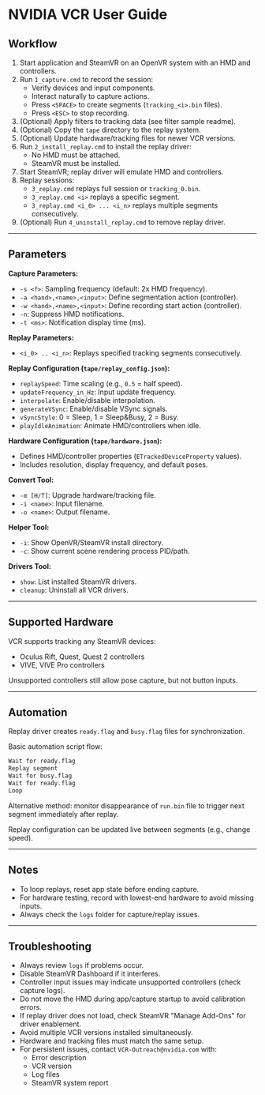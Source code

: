 # NVIDIA VCR User Guide

## Workflow

1. Start application and SteamVR on an OpenVR system with an HMD and controllers.
2. Run `1_capture.cmd` to record the session:
    - Verify devices and input components.
    - Interact naturally to capture actions.
    - Press `<SPACE>` to create segments (`tracking_<i>.bin` files).
    - Press `<ESC>` to stop recording.
3. (Optional) Apply filters to tracking data (see filter sample readme).
4. (Optional) Copy the `tape` directory to the replay system.
5. (Optional) Update hardware/tracking files for newer VCR versions.
6. Run `2_install_replay.cmd` to install the replay driver:
    - No HMD must be attached.
    - SteamVR must be installed.
7. Start SteamVR; replay driver will emulate HMD and controllers.
8. Replay sessions:
    - `3_replay.cmd` replays full session or `tracking_0.bin`.
    - `3_replay.cmd <i>` replays a specific segment.
    - `3_replay.cmd <i_0> ... <i_n>` replays multiple segments consecutively.
9. (Optional) Run `4_uninstall_replay.cmd` to remove replay driver.

---

## Parameters

**Capture Parameters:**

- `-s <f>`: Sampling frequency (default: 2x HMD frequency).
- `-a <hand>,<name>,<input>`: Define segmentation action (controller).
- `-w <hand>,<name>,<input>`: Define recording start action (controller).
- `-n`: Suppress HMD notifications.
- `-t <ms>`: Notification display time (ms).

**Replay Parameters:**

- `<i_0> .. <i_n>`: Replays specified tracking segments consecutively.

**Replay Configuration (`tape/replay_config.json`):**

- `replaySpeed`: Time scaling (e.g., `0.5` = half speed).
- `updateFrequency_in_Hz`: Input update frequency.
- `interpolate`: Enable/disable interpolation.
- `generateVSync`: Enable/disable VSync signals.
- `vSyncStyle`: 0 = Sleep, 1 = Sleep&Busy, 2 = Busy.
- `playIdleAnimation`: Animate HMD/controllers when idle.

**Hardware Configuration (`tape/hardware.json`):**

- Defines HMD/controller properties (`ETrackedDeviceProperty` values).
- Includes resolution, display frequency, and default poses.

**Convert Tool:**

- `-m [H/T]`: Upgrade hardware/tracking file.
- `-i <name>`: Input filename.
- `-o <name>`: Output filename.

**Helper Tool:**

- `-i`: Show OpenVR/SteamVR install directory.
- `-c`: Show current scene rendering process PID/path.

**Drivers Tool:**

- `show`: List installed SteamVR drivers.
- `cleanup`: Uninstall all VCR drivers.

---

## Supported Hardware

VCR supports tracking any SteamVR devices:

- Oculus Rift, Quest, Quest 2 controllers
- VIVE, VIVE Pro controllers

Unsupported controllers still allow pose capture, but not button inputs.

---

## Automation

Replay driver creates `ready.flag` and `busy.flag` files for synchronization.

Basic automation script flow:

```cmd
Wait for ready.flag
Replay segment
Wait for busy.flag
Wait for ready.flag
Loop
```

Alternative method: monitor disappearance of `run.bin` file to trigger next segment immediately after replay.

Replay configuration can be updated live between segments (e.g., change speed).

---

## Notes

- To loop replays, reset app state before ending capture.
- For hardware testing, record with lowest-end hardware to avoid missing inputs.
- Always check the `logs` folder for capture/replay issues.

---

## Troubleshooting

- Always review `logs` if problems occur.
- Disable SteamVR Dashboard if it interferes.
- Controller input issues may indicate unsupported controllers (check capture logs).
- Do not move the HMD during app/capture startup to avoid calibration errors.
- If replay driver does not load, check SteamVR "Manage Add-Ons" for driver enablement.
- Avoid multiple VCR versions installed simultaneously.
- Hardware and tracking files must match the same setup.
- For persistent issues, contact `VCR-Outreach@nvidia.com` with:
    - Error description
    - VCR version
    - Log files
    - SteamVR system report
